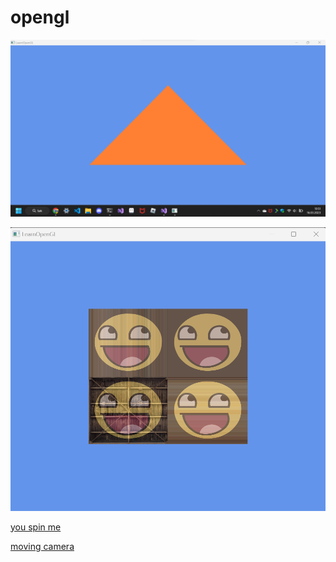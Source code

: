 # opengl

![triangle opengl](Triangle.png)

![textures opengl](Textures.png)

[you spin me](https://raw.githubusercontent.com/nikeedev/opengl/main/you-spin-me-round-baby-right-round-round-round.mp4)

[moving camera](https://raw.githubusercontent.com/nikeedev/opengl/main/moving_view_around.mp4)
